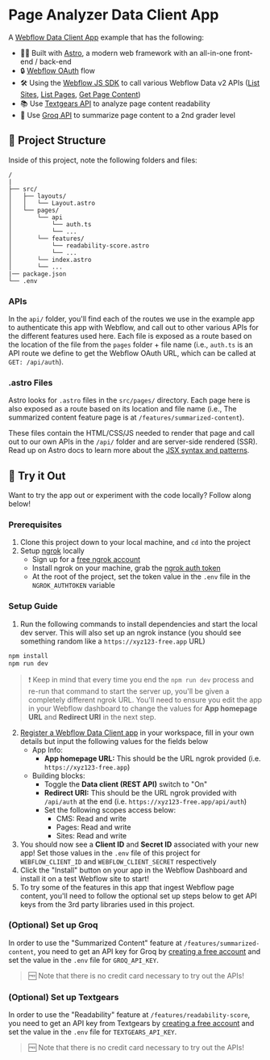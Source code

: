 # Page Analyzer Data Client App

A [Webflow Data Client App](https://developers.webflow.com/data/docs/data-clients) example that has the following:

- :astronaut: Built with [Astro](https://astro.build/), a modern web framework with an all-in-one front-end / back-end
- 🔒 [Webflow OAuth](https://developers.webflow.com/data/reference/authorization) flow
- 🛠️ Using the [Webflow JS SDK](https://github.com/webflow/js-webflow-api) to call various Webflow Data v2 APIs ([List Sites](https://developers.webflow.com/data/reference/list-sites), [List Pages](https://developers.webflow.com/data/reference/list-pages), [Get Page Content](https://developers.webflow.com/data/reference/get-static-content))
- 📚 Use [Textgears API](https://textgears.com/api#readability) to analyze page content readability
- 🤖 Use [Groq API](https://console.groq.com/docs/text-chat) to summarize page content to a 2nd grader level

## 🚀 Project Structure

Inside of this project, note the following folders and files:

```text
/
|
├── src/
│   ├── layouts/
│   │   └── Layout.astro
│   └── pages/
│       └── api
│           └── auth.ts
│           └── ...
│       └── features/
│           └── readability-score.astro
│           └── ...
│       └── index.astro
│       └── ...
|── package.json
└── .env
```

### APIs

In the `api/` folder, you'll find each of the routes we use in the example app to authenticate this app with Webflow, and call out to other various APIs for the different features used here. Each file is exposed as a route based on the location of the file from the `pages` folder + file name (i.e., `auth.ts` is an API route we define to get the Webflow OAuth URL, which can be called at `GET: /api/auth`).

### .astro Files

Astro looks for `.astro` files in the `src/pages/` directory. Each page here is also exposed as a route based on its location and file name (i.e., The summarized content feature page is at `/features/summarized-content`).

These files contain the HTML/CSS/JS needed to render that page and call out to our own APIs in the `/api/` folder and are server-side rendered (SSR). Read up on Astro docs to learn more about the [JSX syntax and patterns](https://docs.astro.build/en/basics/astro-syntax/).

## 🧞 Try it Out

Want to try the app out or experiment with the code locally? Follow along below!

### Prerequisites

1. Clone this project down to your local machine, and `cd` into the project
2. Setup [ngrok](https://developers.webflow.com/data/docs/getting-started-data-clients#step-1-setup-your-local-development-environment) locally
   - Sign up for a [free ngrok account](https://ngrok.com/download)
   - Install ngrok on your machine, grab the [ngrok auth token](https://dashboard.ngrok.com/get-started/your-authtoken)
   - At the root of the project, set the token value in the `.env` file in the `NGROK_AUTHTOKEN` variable

### Setup Guide

1. Run the following commands to install dependencies and start the local dev server. This will also set up an ngrok instance (you should see something random like a `https://xyz123-free.app` URL)

```sh
npm install
npm run dev
```

> ❗ Keep in mind that every time you end the `npm run dev` process and re-run that command to start the server up, you'll be given a completely different ngrok URL. You'll need to ensure you edit the app in your Webflow dashboard to change the values for **App homepage URL** and **Redirect URI** in the next step.

2. [Register a Webflow Data Client app](https://developers.webflow.com/data/docs/register-an-app#register-an-app) in your workspace, fill in your own details but input the following values for the fields below
   - App Info:
     - **App homepage URL:** This should be the URL ngrok provided (i.e. `https://xyz123-free.app`)
   - Building blocks:
     - Toggle the **Data client (REST API)** switch to "On"
     - **Redirect URI:** This should be the URL ngrok provided with `/api/auth` at the end (i.e. `https://xyz123-free.app/api/auth`)
     - Set the following scopes access below:
       - CMS: Read and write
       - Pages: Read and write
       - Sites: Read and write
3. You should now see a **Client ID** and **Secret ID** associated with your new app! Set those values in the `.env` file of this project for `WEBFLOW_CLIENT_ID` and `WEBFLOW_CLIENT_SECRET` respectively
4. Click the "Install" button on your app in the Webflow Dashboard and install it on a test Webflow site to start!
5. To try some of the features in this app that ingest Webflow page content, you'll need to follow the optional set up steps below to get API keys from the 3rd party libraries used in this project.

### (Optional) Set up Groq

In order to use the "Summarized Content" feature at `/features/summarized-content`, you need to get an API key for Groq by [creating a free account](https://console.groq.com/keys) and set the value in the `.env` file for `GROQ_API_KEY`.

> 🆓 Note that there is no credit card necessary to try out the APIs!

### (Optional) Set up Textgears

In order to use the "Readability" feature at `/features/readability-score`, you need to get an API key from Textgears by [creating a free account](https://textgears.com/user) and set the value in the `.env` file for `TEXTGEARS_API_KEY`.

> 🆓 Note that there is no credit card necessary to try out the APIs!
